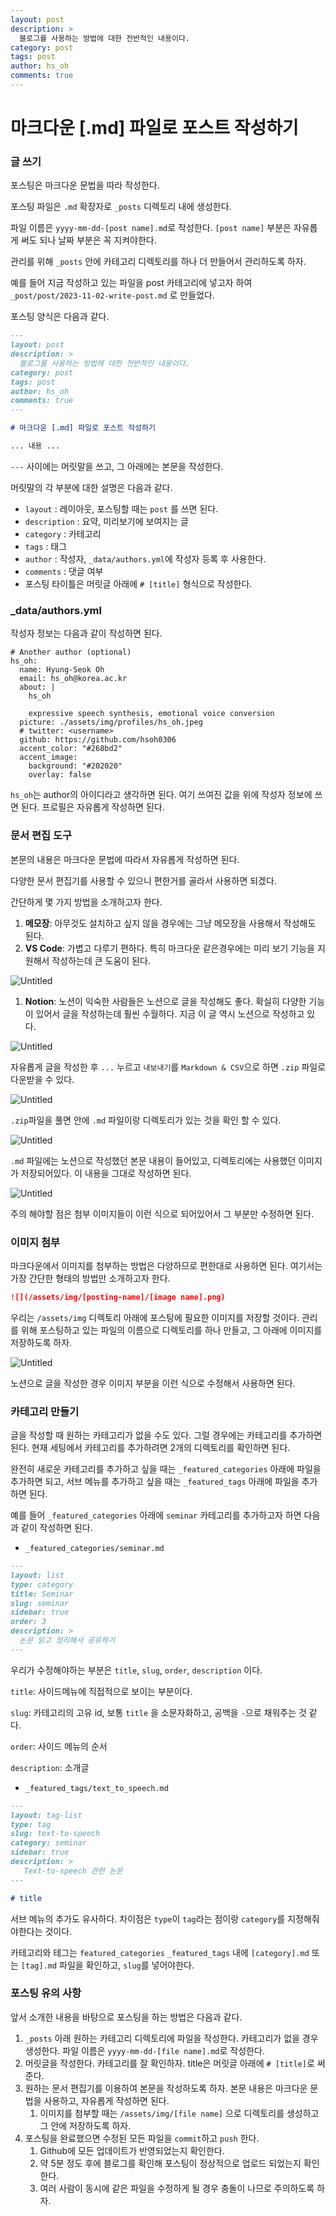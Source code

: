 ```yaml
---
layout: post
description: >
  블로그를 사용하는 방법에 대한 전반적인 내용이다.
category: post
tags: post
author: hs_oh
comments: true
---
```

# 마크다운 [.md] 파일로 포스트 작성하기

### 글 쓰기

포스팅은 마크다운 문법을 따라 작성한다. 

포스팅 파일은 `.md` 확장자로 `_posts` 디렉토리 내에 생성한다. 

파일 이름은 `yyyy-mm-dd-[post name].md`로 작성한다. `[post name]` 부분은 자유롭게 써도 되나 날짜 부분은 꼭 지켜야한다. 

관리를 위해 `_posts` 안에 카테고리 디렉토리를 하나 더 만들어서 관리하도록 하자.

예를 들어 지금 작성하고 있는 파일을 post 카테고리에 넣고자 하여 `_post/post/2023-11-02-write-post.md` 로 만들었다. 

포스팅 양식은 다음과 같다. 

```markdown
---
layout: post
description: >
  블로그를 사용하는 방법에 대한 전반적인 내용이다.
category: post
tags: post
author: hs_oh
comments: true
---

# 마크다운 [.md] 파일로 포스트 작성하기

... 내용 ...
```

`---` 사이에는 머릿말을 쓰고, 그 아래에는 본문을 작성한다. 

머릿말의 각 부분에 대한 설명은 다음과 같다.

- `layout` : 레이아웃, 포스팅할 때는 `post` 를 쓰면 된다.
- `description` : 요약, 미리보기에 보여지는 글
- `category` : 카테고리
- `tags` : 태그
- `author` : 작성자, `_data/authors.yml`에 작성자 등록 후 사용한다.
- `comments` : 댓글 여부
- 포스팅 타이틀은 머릿글 아래에 `# [title]` 형식으로 작성한다. 

### _data/authors.yml
작성자 정보는 다음과 같이 작성하면 된다. 
```
# Another author (optional)
hs_oh:
  name: Hyung-Seok Oh
  email: hs_oh@korea.ac.kr
  about: |
    hs_oh

    expressive speech synthesis, emotional voice conversion
  picture: ./assets/img/profiles/hs_oh.jpeg
  # twitter: <username>
  github: https://github.com/hsoh0306
  accent_color: "#268bd2"
  accent_image:
    background: "#202020"
    overlay: false
```
`hs_oh`는 author의 아이디라고 생각하면 된다. 여기 쓰여진 값을 위에 작성자 정보에 쓰면 된다. 
프로필은 자유롭게 작성하면 된다.


### 문서 편집 도구

본문의 내용은 마크다운 문법에 따라서 자유롭게 작성하면 된다. 

다양한 문서 편집기를 사용할 수 있으니 편한거를 골라서 사용하면 되겠다.

간단하게 몇 가지 방법을 소개하고자 한다. 

1. **메모장**: 아무것도 설치하고 싶지 않을 경우에는 그냥 메모장을 사용해서 작성해도 된다. 
2. **VS Code**: 가볍고 다루기 편하다. 특히 마크다운 같은경우에는 미리 보기 기능을 지원해서 작성하는데 큰 도움이 된다. 

![Untitled](/assets/img/2023-11-02-write-post/fig1.png)

1. **Notion**: 노션이 익숙한 사람들은 노션으로 글을 작성해도 좋다. 확실히 다양한 기능이 있어서 글을 작성하는데 훨씬 수월하다. 지금 이 글 역시 노션으로 작성하고 있다. 

![Untitled](/assets/img/2023-11-02-write-post/fig2.png)

자유롭게 글을 작성한 후 `...` 누르고 `내보내기`를 `Markdown & CSV`으로 하면 `.zip` 파일로 다운받을 수 있다. 

![Untitled](/assets/img/2023-11-02-write-post/fig3.png)

`.zip`파일을 풀면 안에 `.md` 파일이랑 디렉토리가 있는 것을 확인 할 수 있다. 

![Untitled](/assets/img/2023-11-02-write-post/fig4.png)

`.md` 파일에는 노션으로 작성했던 본문 내용이 들어있고, 디렉토리에는 사용했던 이미지가 저장되어있다. 이 내용을 그대로 작성하면 된다. 

![Untitled](/assets/img/2023-11-02-write-post/fig5.png)

주의 해야할 점은 첨부 이미지들이 이런 식으로 되어있어서 그 부분만 수정하면 된다. 

### 이미지 첨부

마크다운에서 이미지를 첨부하는 방법은 다양하므로 편한대로 사용하면 된다. 여기서는 가장 간단한 형태의 방법만 소개하고자 한다. 

```markdown
![](/assets/img/[posting-name]/[image name].png)
```

우리는 `/assets/img` 디렉토리 아래에 포스팅에 필요한 이미지를 저장할 것이다. 관리를 위해 포스팅하고 있는 파일의 이름으로 디렉토리를 하나 만들고, 그 아래에 이미지를 저장하도록 하자. 

![Untitled](/assets/img/2023-11-02-write-post/fig6.png)

노션으로 글을 작성한 경우 이미지 부분을 이런 식으로 수정해서 사용하면 된다. 

### 카테고리 만들기

글을 작성할 때 원하는 카테고리가 없을 수도 있다. 그럴 경우에는 카테고리를 추가하면 된다. 현재 세팅에서 카테고리를 추가하려면 2개의 디렉토리를 확인하면 된다.

완전히 새로운 카테고리를 추가하고 싶을 때는 `_featured_categories` 아래에 파일을 추가하면 되고, 서브 메뉴를 추가하고 싶을 때는 `_featured_tags` 아래에 파일을 추가하면 된다. 

예를 들어 `_featured_categories` 아래에 `seminar` 카테고리를 추가하고자 하면 다음과 같이 작성하면 된다. 

- `_featured_categories/seminar.md`

```markdown
---
layout: list
type: category
title: Seminar
slug: seminar
sidebar: true
order: 3
description: >
  논문 읽고 정리해서 공유하기 
---
```

우리가 수정해야하는 부분은 `title`, `slug`, `order`, `description` 이다. 

`title`:  사이드메뉴에 직접적으로 보이는 부분이다.

`slug`: 카테고리의 고유 id, 보통 `title` 을 소문자화하고, 공백을 `-`으로 채워주는 것 같다. 

`order`: 사이드 메뉴의 순서

`description`: 소개글 

- `_featured_tags/text_to_speech.md`

```markdown
---
layout: tag-list
type: tag
slug: text-to-speech
category: seminar
sidebar: true
description: >
   Text-to-speech 관련 논문 
---

# title
```

서브 메뉴의 추가도 유사하다. 차이점은 `type`이 `tag`라는 점이랑 `category`를 지정해줘야한다는 것이다.

카테고리와 테그는 `featured_categories` `_featured_tags` 내에 `[category].md` 또는 `[tag].md` 파일을 확인하고, `slug`를 넣어야한다. 

### 포스팅 유의 사항

앞서 소개한 내용을 바탕으로 포스팅을 하는 방법은 다음과 같다. 

1. `_posts` 아래 원하는 카테고리 디렉토리에 파일을 작성한다. 카테고리가 없을 경우 생성한다. 파일 이름은 `yyyy-mm-dd-[file name].md`로 작성한다. 
2. 머릿글을 작성한다. 카테고리를 잘 확인하자. title은 머릿글 아래에 `# [title]`로 써준다. 
3. 원하는 문서 편집기를 이용하여 본문을 작성하도록 하자. 본문 내용은 마크다운 문법을 사용하고, 자유롭게 작성하면 된다. 
    1. 이미지를 첨부할 때는 `/assets/img/[file name]` 으로 디렉토리를 생성하고 그 안에 저장하도록 하자. 
4. 포스팅을 완료했으면 수정된 모든 파일을 `commit`하고 `push` 한다. 
    1. Github에 모든 업데이트가 반영되었는지 확인한다.
    2. 약 5분 정도 후에 블로그를 확인해 포스팅이 정상적으로 업로드 되었는지 확인한다. 
    3. 여러 사람이 동시에 같은 파일을 수정하게 될 경우 충돌이 나므로 주의하도록 하자.
